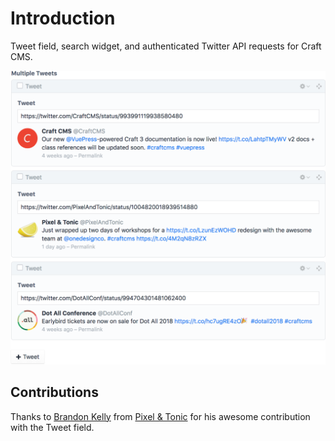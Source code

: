 # Introduction
Tweet field, search widget, and authenticated Twitter API requests for Craft CMS.

<img src="./images/multiple-tweets@2x.png" title="The Tweet field" width="740" />

## Contributions
Thanks to [Brandon Kelly](https://twitter.com/brandonkelly) from [Pixel & Tonic](http://pixelandtonic.com/) for his awesome contribution with the Tweet field.
